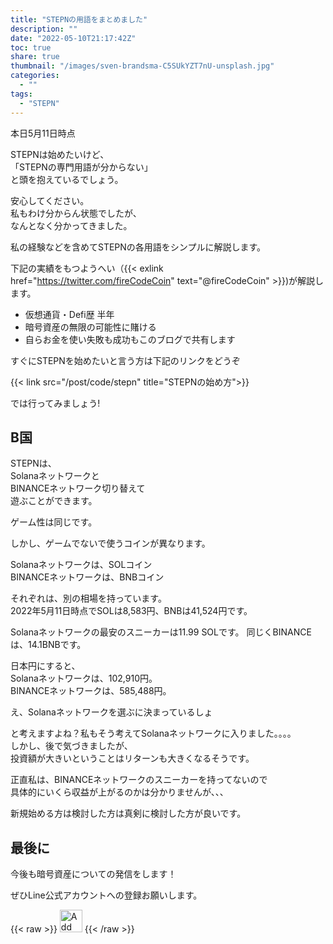 ```yaml
---
title: "STEPNの用語をまとめました"
description: ""
date: "2022-05-10T21:17:42Z"
toc: true
share: true
thumbnail: "/images/sven-brandsma-C5SUkYZT7nU-unsplash.jpg"
categories:
  - ""
tags:
  - "STEPN"
---
```


本日5月11日時点  
  
STEPNは始めたいけど、  
「STEPNの専門用語が分からない」    
と頭を抱えているでしょう。  

安心してください。  
私もわけ分からん状態でしたが、  
なんとなく分かってきました。  

私の経験などを含めてSTEPNの各用語をシンプルに解説します。  
  
<!--more-->

下記の実績をもつようへい（{{< exlink href="https://twitter.com/fireCodeCoin" text="@fireCodeCoin" >}})が解説します。

- 仮想通貨・Defi歴 半年
- 暗号資産の無限の可能性に賭ける
- 自らお金を使い失敗も成功もこのブログで共有します 

すぐにSTEPNを始めたいと言う方は下記のリンクをどうぞ

{{< link src="/post/code/stepn" title="STEPNの始め方">}}

では行ってみましょう!

## B国　

STEPNは、  
Solanaネットワークと  
BINANCEネットワーク切り替えて  
遊ぶことができます。  

ゲーム性は同じです。  

しかし、ゲームでないで使うコインが異なります。  
  
Solanaネットワークは、SOLコイン  
BINANCEネットワークは、BNBコイン

それぞれは、別の相場を持っています。  
2022年5月11日時点でSOLは8,583円、BNBは41,524円です。  

Solanaネットワークの最安のスニーカーは11.99 SOLです。
同じくBINANCEは、14.1BNBです。  

日本円にすると、  
Solanaネットワークは、102,910円。  
BINANCEネットワークは、585,488円。  

 え、Solanaネットワークを選ぶに決まっているしょ  

と考えますよね？私もそう考えてSolanaネットワークに入りました。。。。  
しかし、後で気づきましたが、  
投資額が大きいということはリターンも大きくなるそうです。  

正直私は、BINANCEネットワークのスニーカーを持ってないので  
具体的にいくら収益が上がるのかは分かりませんが、、、  
  
新規始める方は検討した方は真剣に検討した方が良いです。

## 最後に

今後も暗号資産についての発信をします！

ぜひLine公式アカウントへの登録お願いします。

{{< raw >}}
<a href="https://lin.ee/s3Ji7QW"><img src="https://scdn.line-apps.com/n/line_add_friends/btn/en.png" alt="Add friend" height="36" border="0"></a>
{{< /raw >}}

  



